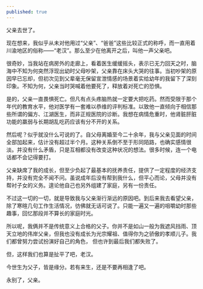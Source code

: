 ```yaml
---
published: true
---
```


父亲去世了。

现在想来，我似乎从未对他用过“父亲”、“爸爸”这些比较正式的称呼，而一直用着川渝地区的俗称——“老汉”。那么至少在他离开之后，叫他一声父亲吧。

很奇妙，当我站在病房外的走廊上，看着医生缓缓摇头，表示已无力回天之时，脑海中不知为何突然浮现出幼时父母吵架，父亲靠在床头大哭的往事。当初吵架的原因早已忘却，但初次见到父辈毫无保留宣泄情感的场景着实给幼年的我留下了深刻印象。不知为何，父亲当时哭喊着他要死了，释放着对死亡的恐惧。

是的，父亲一直畏惧死亡。但凡有点头疼脑热就一定要大把吃药。然而受限于那个年代的教育水平，他对医学有一套难以恭维的评判标准。以致他一直倾向于相信那些所谓的偏方、江湖医生，而非正规医院的诊断。我想在病情危重时，他肾脏肝脏功能的羸弱与长期胡乱吃药应该有分不开的关系。

然后呢？似乎就没什么可说的了。自父母离婚至今二十余年，我与父亲见面的时间全部加起来，估计没有超过半个月。这种关系倒不至于形同陌路，也确实感情很淡。并没有什么矛盾，只是互相都没有改变这种状况的想法。很多时候，连一个电话都不会记得要打。

父亲缺席了我的成长，但至少负起了最基本的抚养责任，提供了一定程度的经济支持，并没有完全不闻不问。虽说成年后没有帮到我什么，但平心而论，父母并没有帮衬子女的义务。遑论他自己也另外组建了家庭，另有一份责任。

不过这一切的一切，就是导致我与父亲渐行渐远的原因吧。到后来我去看望父亲，除了寒暄几句工作生活情况，彷佛就无话可说了。只能一遍又一遍的咀嚼幼时那些趣事，回忆那段并不算长的家庭时光。

所以呢，我俩并不是传统意义上合格的父子。你并不是如山一般为我遮风挡雨、顶天立地的伟岸父亲，但我也没有成长为光宗耀祖、值得你为之骄傲的孝顺儿子。我们都曾努力尝试扮演好自己的角色， 但也许到最后我们都失败了。

但，这样我们也算是扯平了吧，老汉。

今世生为父子，皆是缘分。若有来生，还是不要再相逢了吧。

永别了，父亲。

